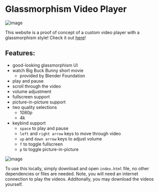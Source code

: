 # Glassmorphism Video Player

![image](https://github.com/user-attachments/assets/8ace53c3-a7b5-4247-9778-4b9af22ee6a2)

This website is a proof of concept of a custom video player with a glassmorphism style!
Check it out [here](https://vracton.github.io/glassmorphism-video-player/)!

## Features:
- good-looking glassmorphism UI
- watch Big Buck Bunny short movie
  - provided by Blender Foundation
- play and pause
- scroll through the video
- volume adjustment
- fullscreen support
- picture-in-picture support
- two quality selections
  - 1080p
  - 4k
- keybind support
  - `space` to play and pause
  - `left` and `right arrow` keys to move through video
  - `up` and `down arrow` keys to adjust volume
  - `f` to toggle fullscreen
  - `p` to toggle picture-in-picture

![image](https://github.com/user-attachments/assets/11d398fc-d53d-4e57-8d19-3151821c26be)

To use this locally, simply download and open `index.html` file, no other dependencies or files are needed. Note, you will need an internet connection to play the videos. Additonally, you may download the videos yourself.
